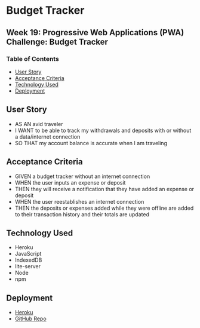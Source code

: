 # Budget Tracker
## Week 19: Progressive Web Applications (PWA) Challenge: Budget Tracker

### Table of Contents
- [User Story](#user-story)
- [Acceptance Criteria](#acceptance-criteria)
- [Technology Used](#technology-used)
- [Deployment](#deployment)

## User Story
* AS AN avid traveler
* I WANT to be able to track my withdrawals and deposits with or without a data/internet connection
* SO THAT my account balance is accurate when I am traveling

## Acceptance Criteria

* GIVEN a budget tracker without an internet connection
* WHEN the user inputs an expense or deposit
* THEN they will receive a notification that they have added an expense or deposit
* WHEN the user reestablishes an internet connection
* THEN the deposits or expenses added while they were offline are added to their transaction history and their totals are updated

## Technology Used
* Heroku
* JavaScript
* IndexedDB
* lite-server
* Node
* npm

## Deployment
* [Heroku](https://arcane-falls-31894.herokuapp.com/)
* [GitHub Repo](https://github.com/Sarah-Safarzadeh/budget-tracker)
